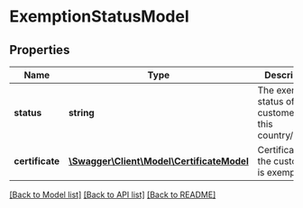 # ExemptionStatusModel

## Properties
Name | Type | Description | Notes
------------ | ------------- | ------------- | -------------
**status** | **string** | The exemption status of this customer in this country/region. | [optional] 
**certificate** | [**\Swagger\Client\Model\CertificateModel**](CertificateModel.md) | Certificate if the customer is exempted | [optional] 

[[Back to Model list]](../README.md#documentation-for-models) [[Back to API list]](../README.md#documentation-for-api-endpoints) [[Back to README]](../README.md)


